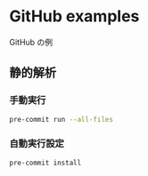 # GitHub examples

GitHub の例

## 静的解析

### 手動実行

```bash
pre-commit run --all-files
```

### 自動実行設定

```bash
pre-commit install
```
